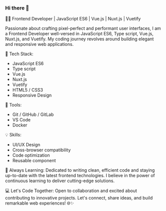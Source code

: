 ### Hi there 👋

👨‍💻 Frontend Developer | JavaScript ES6 | Vue.js | Nuxt.js | Vuetify

Passionate about crafting pixel-perfect and performant user interfaces, I am a Frontend Developer well-versed in JavaScript ES6, Type script,  Vue.js, Nuxt.js, and Vuetify. My coding journey revolves around building elegant and responsive web applications.

🚀 Tech Stack:
- JavaScript ES6
- Type script
- Vue.js
- Nuxt.js
- Vuetify
- HTML5 / CSS3
- Responsive Design

🔧 Tools:
- Git / GitHub / GitLab
- VS Code
- Docker

💡 Skills:
- UI/UX Design
- Cross-browser compatibility
- Code optimization
- Reusable component

🌱 Always Learning:
Dedicated to writing clean, efficient code and staying up-to-date with the latest frontend technologies. I believe in the power of continuous learning to deliver cutting-edge solutions.

💻 Let's Code Together:
Open to collaboration and excited about contributing to innovative projects. Let's connect, share ideas, and build remarkable web experiences! 🌐✨


<!--
**mmg-workmail/mmg-workmail** is a ✨ _special_ ✨ repository because its `README.md` (this file) appears on your GitHub profile.

Here are some ideas to get you started:

- 🔭 I’m currently working on ...
- 🌱 I’m currently learning ...
- 👯 I’m looking to collaborate on ...
- 🤔 I’m looking for help with ...
- 💬 Ask me about ...
- 📫 How to reach me: ...
- 😄 Pronouns: ...
- ⚡ Fun fact: ...
-->
